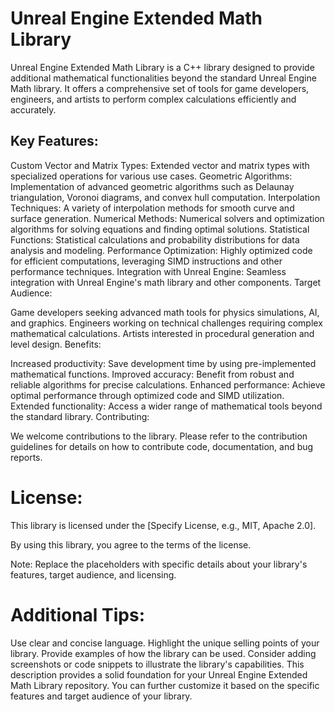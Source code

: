 # Unreal Engine Extended Math Library
Unreal Engine Extended Math Library is a C++ library designed to provide additional mathematical functionalities beyond the standard Unreal Engine Math library. It offers a comprehensive set of tools for game developers, engineers, and artists to perform complex calculations efficiently and accurately.

## Key Features:

Custom Vector and Matrix Types: Extended vector and matrix types with specialized operations for various use cases.
Geometric Algorithms: Implementation of advanced geometric algorithms such as Delaunay triangulation, Voronoi diagrams, and convex hull computation.
Interpolation Techniques: A variety of interpolation methods for smooth curve and surface generation.
Numerical Methods: Numerical solvers and optimization algorithms for solving equations and finding optimal solutions.
Statistical Functions: Statistical calculations and probability distributions for data analysis and modeling.
Performance Optimization: Highly optimized code for efficient computations, leveraging SIMD instructions and other performance techniques.
Integration with Unreal Engine: Seamless integration with Unreal Engine's math library and other components.
Target Audience:

Game developers seeking advanced math tools for physics simulations, AI, and graphics.
Engineers working on technical challenges requiring complex mathematical calculations.
Artists interested in procedural generation and level design.
Benefits:

Increased productivity: Save development time by using pre-implemented mathematical functions.
Improved accuracy: Benefit from robust and reliable algorithms for precise calculations.
Enhanced performance: Achieve optimal performance through optimized code and SIMD utilization.
Extended functionality: Access a wider range of mathematical tools beyond the standard library.
Contributing:

We welcome contributions to the library. Please refer to the contribution guidelines for details on how to contribute code, documentation, and bug reports.

# License:

This library is licensed under the [Specify License, e.g., MIT, Apache 2.0].

By using this library, you agree to the terms of the license.

Note: Replace the placeholders with specific details about your library's features, target audience, and licensing.

# Additional Tips:

Use clear and concise language.
Highlight the unique selling points of your library.
Provide examples of how the library can be used.
Consider adding screenshots or code snippets to illustrate the library's capabilities.
This description provides a solid foundation for your Unreal Engine Extended Math Library repository. You can further customize it based on the specific features and target audience of your library.

